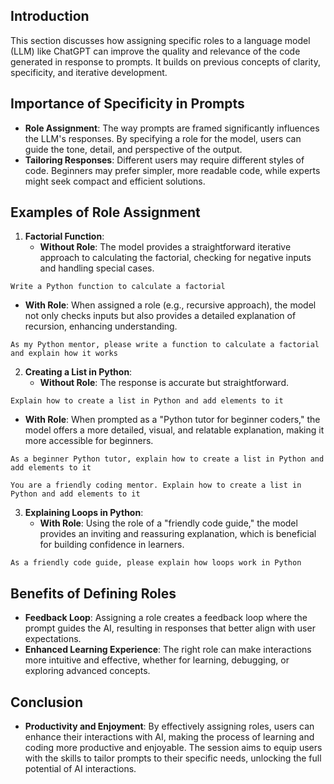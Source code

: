 ## Introduction
This section discusses how assigning specific roles to a language model (LLM) like ChatGPT can improve the quality and relevance of the code generated in response to prompts. It builds on previous concepts of clarity, specificity, and iterative development.

## Importance of Specificity in Prompts
- **Role Assignment**: The way prompts are framed significantly influences the LLM's responses. By specifying a role for the model, users can guide the tone, detail, and perspective of the output.
- **Tailoring Responses**: Different users may require different styles of code. Beginners may prefer simpler, more readable code, while experts might seek compact and efficient solutions.

## Examples of Role Assignment
1. **Factorial Function**:
   - **Without Role**: The model provides a straightforward iterative approach to calculating the factorial, checking for negative inputs and handling special cases.
```
Write a Python function to calculate a factorial
```
   - **With Role**: When assigned a role (e.g., recursive approach), the model not only checks inputs but also provides a detailed explanation of recursion, enhancing understanding.
```
As my Python mentor, please write a function to calculate a factorial and explain how it works
```
2. **Creating a List in Python**:
   - **Without Role**: The response is accurate but straightforward.
```
Explain how to create a list in Python and add elements to it
```
   - **With Role**: When prompted as a "Python tutor for beginner coders," the model offers a more detailed, visual, and relatable explanation, making it more accessible for beginners.
```
As a beginner Python tutor, explain how to create a list in Python and add elements to it
```
```
You are a friendly coding mentor. Explain how to create a list in Python and add elements to it
```
3. **Explaining Loops in Python**:
   - **With Role**: Using the role of a "friendly code guide," the model provides an inviting and reassuring explanation, which is beneficial for building confidence in learners.
```
As a friendly code guide, please explain how loops work in Python
```

## Benefits of Defining Roles
- **Feedback Loop**: Assigning a role creates a feedback loop where the prompt guides the AI, resulting in responses that better align with user expectations.
- **Enhanced Learning Experience**: The right role can make interactions more intuitive and effective, whether for learning, debugging, or exploring advanced concepts.

## Conclusion
- **Productivity and Enjoyment**: By effectively assigning roles, users can enhance their interactions with AI, making the process of learning and coding more productive and enjoyable. The session aims to equip users with the skills to tailor prompts to their specific needs, unlocking the full potential of AI interactions.